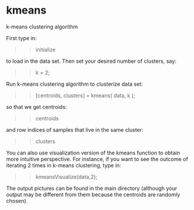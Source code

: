 # kmeans
k-means clustering algorithm

First type in:

  >> initialize

to load in the data set. Then set your desired number of clusters, say:

  >> k = 2;

Run k-means clustering algorithm to clusterize data set:

  >> [centroids, clusters] = kmeans( data, k );

so that we get centroids:

  >> centroids

and row indices of samples that live in the same cluster:

  >> clusters

You can also use visualization version of the kmeans function to obtain more intuitive perspective. For instance, if you want to see the outcome of iterating 2 times in k-means clustering, type in:

  >> kmeansVisualize(data,2);

The output pictures can be found in the main directory (although your output may be different from them because the centroids are randomly chosen).
